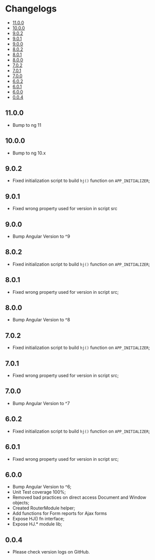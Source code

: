# Changelogs

* [11.0.0](#11.0.0)
* [10.0.0](#10.0.0)
* [9.0.2](#9.0.2)
* [9.0.1](#9.0.1)
* [9.0.0](#9.0.0)
* [8.0.2](#8.0.2)
* [8.0.1](#8.0.1)
* [8.0.0](#8.0.0)
* [7.0.2](#7.0.2)
* [7.0.1](#7.0.1)
* [7.0.0](#7.0.0)
* [6.0.2](#6.0.2)
* [6.0.1](#6.0.1)
* [6.0.0](#6.0.0)
* [0.0.4](#0.0.4)

## 11.0.0

* Bump to ng 11

## 10.0.0

* Bump to ng 10.x

## 9.0.2

* Fixed initialization script to build `hj()` function on `APP_INITIALIZER`;

## 9.0.1

* Fixed wrong property used for version in script src

## 9.0.0

* Bump Angular Version to ^9

## 8.0.2

* Fixed initialization script to build `hj()` function on `APP_INITIALIZER`;

## 8.0.1

* Fixed wrong property used for version in script src;

## 8.0.0

* Bump Angular Version to ^8

## 7.0.2

* Fixed initialization script to build `hj()` function on `APP_INITIALIZER`;

## 7.0.1

* Fixed wrong property used for version in script src;

## 7.0.0

* Bump Angular Version to ^7

## 6.0.2

* Fixed initialization script to build `hj()` function on `APP_INITIALIZER`;

## 6.0.1

* Fixed wrong property used for version in script src;

## 6.0.0

* Bump Angular Version to ^6;
* Unit Test coverage 100%;
* Removed bad practices on direct access Document and Window objects;
* Created RouterModule helper;
* Add functions for Form reports for Ajax forms
* Expose HJ() fn interface;
* Expose HJ.* module lib;

## 0.0.4

* Please check version logs on GitHub.